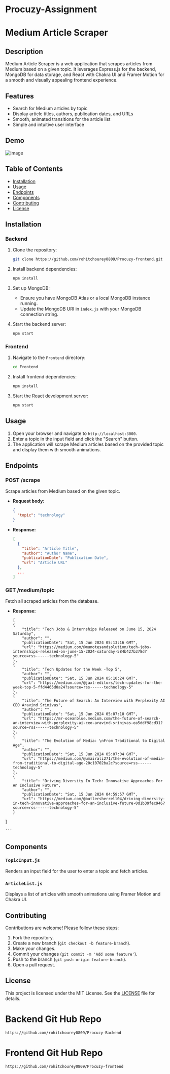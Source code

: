 # Procuzy-Assignment

# Medium Article Scraper

## Description

Medium Article Scraper is a web application that scrapes articles from Medium based on a given topic. It leverages Express.js for the backend, MongoDB for data storage, and React with Chakra UI and Framer Motion for a smooth and visually appealing frontend experience.

## Features

- Search for Medium articles by topic
- Display article titles, authors, publication dates, and URLs
- Smooth, animated transitions for the article list
- Simple and intuitive user interface

## Demo
![image](https://github.com/rohitchourey0809/Procuzy-Assignment/assets/97465195/a1fa0b89-4d31-4146-9472-d85f9233fa4a)



## Table of Contents

- [Installation](#installation)
- [Usage](#usage)
- [Endpoints](#endpoints)
- [Components](#components)
- [Contributing](#contributing)
- [License](#license)

## Installation

### Backend

1. Clone the repository:
    ```bash
    git clone https://github.com/rohitchourey0809/Procuzy-frontend.git
    
    ```

2. Install backend dependencies:
    ```bash
    npm install
    ```

3. Set up MongoDB:
    - Ensure you have MongoDB Atlas or a local MongoDB instance running.
    - Update the MongoDB URI in `index.js` with your MongoDB connection string.

4. Start the backend server:
    ```bash
    npm start
    ```

### Frontend

1. Navigate to the `Frontend` directory:
    ```bash
    cd Frontend
    ```

2. Install frontend dependencies:
    ```bash
    npm install
    ```

3. Start the React development server:
    ```bash
    npm start
    ```

## Usage

1. Open your browser and navigate to `http://localhost:3000`.
2. Enter a topic in the input field and click the "Search" button.
3. The application will scrape Medium articles based on the provided topic and display them with smooth animations.

## Endpoints

### POST /scrape

Scrape articles from Medium based on the given topic.

- **Request body:**
    ```json
    {
      "topic": "technology"
    }
    ```

- **Response:**
    ```json
    [
      {
        "title": "Article Title",
        "author": "Author Name",
        "publicationDate": "Publication Date",
        "url": "Article URL"
      },
      ...
    ]
    ```

### GET /medium/topic

Fetch all scraped articles from the database.

- **Response:**
    ```
   [
    {
        "title": "Tech Jobs & Internships Released on June 15, 2024 Saturday",
        "author": "",
        "publicationDate": "Sat, 15 Jun 2024 05:13:16 GMT",
        "url": "https://medium.com/@munotesandsolution/tech-jobs-internships-released-on-june-15-2024-saturday-584b427b378d?source=rss------technology-5"
    },
    {
        "title": "Tech Updates for the Week -Top 5",
        "author": "",
        "publicationDate": "Sat, 15 Jun 2024 05:10:24 GMT",
        "url": "https://medium.com/@jaxl-editors/tech-updates-for-the-week-top-5-ffd4465d0a24?source=rss------technology-5"
    },
    {
        "title": "The Future of Search: An Interview with Perplexity AI CEO Aravind Srinivas",
        "author": "",
        "publicationDate": "Sat, 15 Jun 2024 05:07:10 GMT",
        "url": "https://mr-oceanblue.medium.com/the-future-of-search-an-interview-with-perplexity-ai-ceo-aravind-srinivas-ea5ddf98cd31?source=rss------technology-5"
    },
    {
        "title": "The Evolution of Media: \nFrom Traditional to Digital Age",
        "author": "",
        "publicationDate": "Sat, 15 Jun 2024 05:07:04 GMT",
        "url": "https://medium.com/@umairali271/the-evolution-of-media-from-traditional-to-digital-age-20c10702ba2c?source=rss------technology-5"
    },
    {
        "title": "Driving Diversity In Tech: Innovative Approaches For An Inclusive Future",
        "author": "",
        "publicationDate": "Sat, 15 Jun 2024 04:59:57 GMT",
        "url": "https://medium.com/@butlersherrell04/driving-diversity-in-tech-innovative-approaches-for-an-inclusive-future-0d1b39fec946?source=rss------technology-5"
    }
]
    
    ```

## Components

### `TopicInput.js`

Renders an input field for the user to enter a topic and fetch articles.

### `ArticleList.js`

Displays a list of articles with smooth animations using Framer Motion and Chakra UI.

## Contributing

Contributions are welcome! Please follow these steps:

1. Fork the repository.
2. Create a new branch (`git checkout -b feature-branch`).
3. Make your changes.
4. Commit your changes (`git commit -m 'Add some feature'`).
5. Push to the branch (`git push origin feature-branch`).
6. Open a pull request.

## License

This project is licensed under the MIT License. See the [LICENSE](LICENSE) file for details.


# Backend Git Hub Repo

```
https://github.com/rohitchourey0809/Procuzy-Backend

```

# Frontend Git Hub Repo

```
https://github.com/rohitchourey0809/Procuzy-frontend

```

